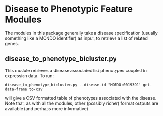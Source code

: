 # Disease to Phenotypic Feature Modules

The modules in this package generally take a disease specification (usually something like a MONDO identifier) 
as input, to retrieve a list of related genes.

## disease_to_phenotype_bicluster.py

This module retrieves a disease associated list phenotypes coupled in expression data. To run:

``` 
disease_to_phenotype_bicluster.py --disease-id "MONDO:0019391" get-data-frame to-csv
```

will give a CSV formatted table of phenotypes associated with the disease. Note that, as with all the modules,
other (possibly richer) format outputs are available (and perhaps more informative)
